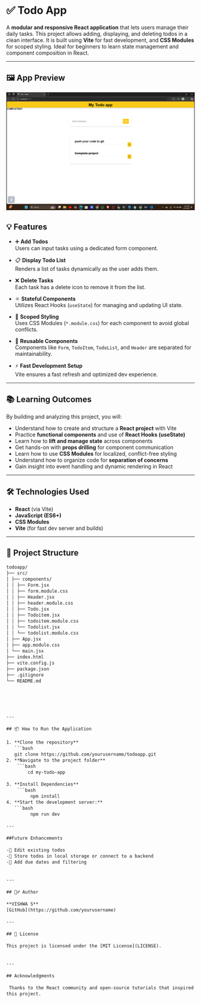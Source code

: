 # ✅ Todo App

A **modular and responsive React application** that lets users manage their daily tasks. This project allows adding, displaying, and deleting todos in a clean interface. It is built using **Vite** for fast development, and **CSS Modules** for scoped styling. Ideal for beginners to learn state management and component composition in React.

---

## 🖼️ App Preview

![Todo App Screenshot](./preview/Screenshot.png)

## 💡 Features

- ➕ **Add Todos**  
  Users can input tasks using a dedicated form component.
  
- 📋 **Display Todo List**  
  Renders a list of tasks dynamically as the user adds them.

- ❌ **Delete Tasks**  
  Each task has a delete icon to remove it from the list.

- ⚛️ **Stateful Components**  
  Utilizes React Hooks (`useState`) for managing and updating UI state.

- 🎨 **Scoped Styling**  
  Uses CSS Modules (`*.module.css`) for each component to avoid global conflicts.

- 🧩 **Reusable Components**  
  Components like `Form`, `TodoItem`, `TodoList`, and `Header` are separated for maintainability.

- ⚡ **Fast Development Setup**  
  Vite ensures a fast refresh and optimized dev experience.

---

## 📚 Learning Outcomes

By building and analyzing this project, you will:

- Understand how to create and structure a **React project** with Vite
- Practice **functional components** and use of **React Hooks (useState)**
- Learn how to **lift and manage state** across components
- Get hands-on with **props drilling** for component communication
- Learn how to use **CSS Modules** for localized, conflict-free styling
- Understand how to organize code for **separation of concerns**
- Gain insight into event handling and dynamic rendering in React

---

## 🛠️ Technologies Used

- **React** (via Vite)
- **JavaScript (ES6+)**
- **CSS Modules**
- **Vite** (for fast dev server and builds)

---

## 📂 Project Structure

```
todoapp/
├── src/
│ ├── components/
│ │ ├── Form.jsx
│ │ ├── form.module.css
│ │ ├── Header.jsx
│ │ ├── header.module.css
│ │ ├── Todo.jsx
│ │ ├── Todoitem.jsx
│ │ ├── todoitem.module.css
│ │ └── Todolist.jsx
│ │ └── todolist.module.css
│ ├── App.jsx
│ ├── app.module.css
│ └── main.jsx
├── index.html
├── vite.config.js
├── package.json
├── .gitignore
└── README.md





---

## 📦 How to Run the Application

1. **Clone the repository**
   ```bash
   git clone https://github.com/yourusername/todoapp.git
2. **Navigate to the project folder**
    ```bash
        cd my-todo-app

3. **Install Dependencies**
    ```bash 
         npm install
4. **Start the development server:**
   ```bash
         npm run dev

---

##Future Enhancements

-📝 Edit existing todos
-💾 Store todos in local storage or connect to a backend
-📅 Add due dates and filtering


---

## 🙋‍♂️ Author

**VISHWA S**  
[GitHub](https://github.com/yourusername)

---

## 📄 License

This project is licensed under the [MIT License](LICENSE).


---

## Acknowledgments

 Thanks to the React community and open-source tutorials that inspired this project.


